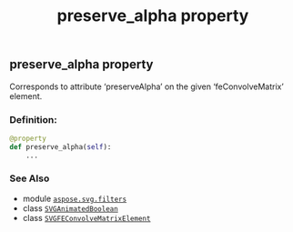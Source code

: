 ﻿---
title: preserve_alpha property
second_title: Aspose.SVG for Python via .NET API References
description: 
type: docs
weight: 930
url: /python-net/aspose.svg.filters/svgfeconvolvematrixelement/preserve_alpha/
is_root: false
---

## preserve_alpha property


Corresponds to attribute ‘preserveAlpha’ on the given ‘feConvolveMatrix’ element.
### Definition:
```python
@property
def preserve_alpha(self):
    ...
```

### See Also
* module [`aspose.svg.filters`](../../)
* class [`SVGAnimatedBoolean`](/svg/python-net/aspose.svg.datatypes/svganimatedboolean)
* class [`SVGFEConvolveMatrixElement`](/svg/python-net/aspose.svg.filters/svgfeconvolvematrixelement)
